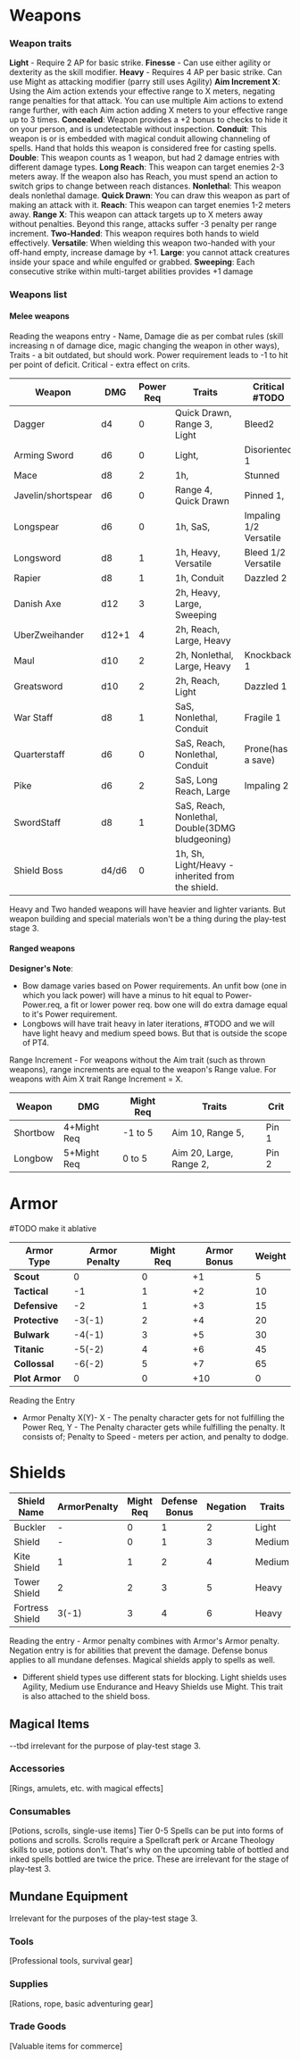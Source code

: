 # Weapons
### Weapon traits
**Light** - Require 2 AP for basic strike.
**Finesse** - Can use either agility or dexterity as the skill modifier.
**Heavy** - Requires 4 AP per basic strike. Can use Might as attacking modifier (parry still uses Agility)
**Aim Increment X**: Using the Aim action extends your effective range to X meters, negating range penalties for that attack. You can use multiple Aim actions to extend range further, with each Aim action adding X meters to your effective range up to 3 times.
**Concealed**: Weapon provides a +2 bonus to checks to hide it on your person, and is undetectable without inspection.
**Conduit**: This weapon is or is embedded with magical conduit allowing channeling of spells. Hand that holds this weapon is considered free for casting spells.
**Double**: This weapon counts as 1 weapon, but had 2 damage entries with different damage types. 
**Long Reach**: This weapon can target enemies 2-3 meters away. If the weapon also has Reach, you must spend an action to switch grips to change between reach distances.
**Nonlethal**: This weapon deals nonlethal damage.
**Quick Drawn**: You can draw this weapon as part of making an attack with it. 
**Reach**: This weapon can target enemies 1-2 meters away. 
**Range X**: This weapon can attack targets up to X meters away without penalties. Beyond this range, attacks suffer -3 penalty per range increment.
**Two-Handed**: This weapon requires both hands to wield effectively. 
**Versatile**: When wielding this weapon two-handed with your off-hand empty, increase damage by +1.
**Large**: you cannot attack creatures inside your space and while engulfed or grabbed. 
**Sweeping**: Each consecutive strike within multi-target abilities provides +1 damage


### Weapons list
#### Melee weapons
Reading the weapons entry - Name, Damage die as per combat rules (skill increasing n of damage dice, magic changing the weapon in other ways), Traits - a bit outdated, but should work. Power requirement leads to -1 to hit per point of deficit. Critical - extra effect on crits.

| Weapon             | DMG   | Power Req | Traits                                           | Critical #TODO         |
| ------------------ | ----- | --------- | ------------------------------------------------ | ---------------------- |
| Dagger             | d4    | 0         | Quick Drawn, Range 3, Light                      | Bleed2                 |
| Arming Sword       | d6    | 0         | Light,                                           | Disoriented 1          |
| Mace               | d8    | 2         | 1h,                                              | Stunned                |
| Javelin/shortspear | d6    | 0         | Range 4, Quick Drawn                             | Pinned 1,              |
| Longspear          | d6    | 0         | 1h, SaS,                                         | Impaling 1/2 Versatile |
| Longsword          | d8    | 1         | 1h, Heavy, Versatile                             | Bleed 1/2 Versatile    |
| Rapier             | d8    | 1         | 1h, Conduit                                      | Dazzled 2              |
| Danish Axe         | d12   | 3         | 2h, Heavy, Large, Sweeping                       |                        |
| UberZweihander     | d12+1 | 4         | 2h, Reach, Large, Heavy                          |                        |
| Maul               | d10   | 2         | 2h, Nonlethal, Large, Heavy                      | Knockback 1            |
| Greatsword         | d10   | 2         | 2h, Reach, Light                                 | Dazzled 1              |
| War Staff          | d8    | 1         | SaS, Nonlethal, Conduit                          | Fragile 1              |
| Quarterstaff       | d6    | 0         | SaS, Reach, Nonlethal, Conduit                   | Prone(has a save)      |
| Pike               | d6    | 2         | SaS, Long Reach, Large                           | Impaling 2             |
| SwordStaff         | d8    | 1         | SaS, Reach, Nonlethal, Double(3DMG bludgeoning)  |                        |
| Shield Boss        | d4/d6 | 0         | 1h, Sh, Light/Heavy - inherited from the shield. |                        |
Heavy and Two handed weapons will have heavier and lighter variants. But weapon building and special materials won't be a thing during the play-test stage 3. 
#### Ranged weapons
**Designer's Note**: 
- Bow damage varies based on Power requirements. An unfit bow (one in which you lack power) will have a minus to hit equal to Power-Power.req, a fit or lower power req. bow one will do extra damage equal to it's Power requirement.
- Longbows will have trait heavy in later iterations, #TODO and we will have light heavy and medium speed bows. But that is outside the scope of PT4.

Range Increment - For weapons without the Aim trait (such as thrown weapons), range increments are equal to the weapon's Range value. For weapons with Aim X trait Range Increment = X.

| Weapon   | DMG         | Might Req | Traits                  | Crit  |
| -------- | ----------- | --------- | ----------------------- | ----- |
| Shortbow | 4+Might Req | -1 to 5   | Aim 10, Range 5,        | Pin 1 |
| Longbow  | 5+Might Req | 0 to 5    | Aim 20, Large, Range 2, | Pin 2 |

# Armor
#TODO make it ablative

| **Armor Type** | **Armor Penalty** | **Might Req** | **Armor Bonus** | Weight |
| -------------- | ----------------- | ------------- | --------------- | ------ |
| **Scout**      | 0                 | 0             | +1              | 5      |
| **Tactical**   | -1                | 1             | +2              | 10     |
| **Defensive**  | -2                | 1             | +3              | 15     |
| **Protective** | -3(-1)            | 2             | +4              | 20     |
| **Bulwark**    | -4(-1)            | 3             | +5              | 30     |
| **Titanic**    | -5(-2)            | 4             | +6              | 45     |
| **Collossal**  | -6(-2)            | 5             | +7              | 65     |
| **Plot Armor** | 0                 | 0             | +10             | 0      |

Reading the Entry
- Armor Penalty X(Y)- X - The penalty character gets for not fulfilling the Power Req, Y - The Penalty character gets while fulfilling the penalty. It consists of; Penalty to Speed - meters per action, and penalty to dodge. 
# Shields

| **Shield Name** | **ArmorPenalty** | **Might Req** | **Defense Bonus** | **Negation** | Traits | Weight |
| --------------- | ---------------- | ------------- | ----------------- | ------------ | ------ | ------ |
| Buckler         | -                | 0             | 1                 | 2            | Light  | 0.5    |
| Shield          | -                | 0             | 1                 | 3            | Medium | 3      |
| Kite Shield     | 1                | 1             | 2                 | 4            | Medium | 3      |
| Tower Shield    | 2                | 2             | 3                 | 5            | Heavy  | 6      |
| Fortress Shield | 3(-1)            | 3             | 4                 | 6            | Heavy  | 8      |
Reading the entry - Armor penalty combines with Armor's Armor penalty. Negation entry is for abilities that prevent the damage. Defense bonus applies to all mundane defenses. Magical shields apply to spells as well. 
- Different shield types use different stats for blocking.
Light shields uses Agility, Medium use Endurance and Heavy Shields use Might. This trait is also attached to the shield boss.

## Magical Items
--tbd irrelevant for the purpose of play-test stage 3.


### Accessories
[Rings, amulets, etc. with magical effects]


### Consumables
[Potions, scrolls, single-use items]
Tier 0-5 Spells can be put into forms of potions and scrolls. Scrolls require a Spellcraft perk or Arcane Theology skills to use, potions don't. That's why on the upcoming table of bottled and inked spells bottled are twice the price.
These are irrelevant for the stage of play-test 3.

## Mundane Equipment
Irrelevant for the purposes of the play-test stage 3.
### Tools
[Professional tools, survival gear]

### Supplies
[Rations, rope, basic adventuring gear]

### Trade Goods
[Valuable items for commerce]
